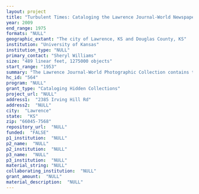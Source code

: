 ```yaml
--- 
layout: project 
title: "Turbulent Times: Cataloging the Lawrence Journal-World Newspaper Photographic Collection, 1953-1975"
year: 2009
end_range: 1975
formats: "NULL"
geographic_extant: "The city of Lawrence, KS and Douglas County, KS"
institution: "University of Kansas"
institution_type: "NULL"
primary_contact: "Sheryl Williams"
size: "489 linear feet, 1275000 objects"
start_range: "1953"
summary: "The Lawrence Journal-World Photographic Collection contains the photographic archive of the daily Lawrence, Kansas newspaper from 1953-1994. The archive comprises 489 linear feet and includes both flexible negatives (4x5 and 35 mm) and selected prints. The Libraries also owns a complete run of the newspaper on microfilm. These unique photographs provide important social documentation of a Midwestern town and public university, recording grass roots politics, University of Kansas and Haskell Indian Nations University histories, and campus and community unrest in the 1960s and 1970s; and provide a window into the civil rights and women's movements, gay and lesbian activism, American Indian rights, and environmental, agricultural and economic issues from a Midwestern perspective. University-related photographs have been culled from the overall collection and reside in University Archives, arranged by general university-related subjects and chronologically within each subject area. The remaining component is in the Kansas Collection, with negatives separate from prints, arranged chronologically as received. Many earlier images are in original non-archival envelopes identified only by date, with some additional subject identification. This project will focus on providing description and access to a selection of the most historically important images from 1953-1975, with general access to the entire collection provided through a collection-level descriptive finding aid."
hc_id: "564"
program: "NULL"
grant_type: "Cataloging Hidden Collections"
project_url: "NULL"
address1:  "2385 Irving Hill Rd"
address2:  "NULL"
city:  "Lawrence"
state:  "KS"
zip: "66045-7568"
repository_url:  "NULL"
funded:  "FALSE"
p1_institution:  "NULL"
p2_name:  "NULL"
p2_institution:  "NULL"
p3_name:  "NULL"
p3_institution:  "NULL"
material_string: "NULL"
collaborating_institution:  "NULL"
grant_amount:  "NULL"
material_description:  "NULL"
---
```

